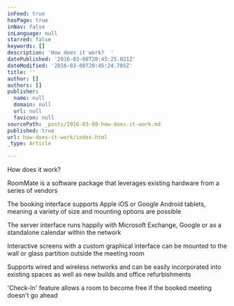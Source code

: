 ```yaml
---
inFeed: true
hasPage: true
inNav: false
inLanguage: null
starred: false
keywords: []
description: 'How does it work?  '
datePublished: '2016-03-08T20:45:25.021Z'
dateModified: '2016-03-08T20:45:24.705Z'
title: ''
author: []
authors: []
publisher:
  name: null
  domain: null
  url: null
  favicon: null
sourcePath: _posts/2016-03-08-how-does-it-work.md
published: true
url: how-does-it-work/index.html
_type: Article

---
```

How does it work? 

RoomMate
is a software package that leverages existing hardware from a series of vendors

The
booking interface supports Apple iOS or Google Android tablets, meaning a
variety of size and mounting options are possible

The
server interface runs happily with Microsoft Exchange, Google or as a
standalone calendar within the network 

Interactive
screens with a custom graphical interface can be mounted to the wall or glass
partition outside the meeting room

Supports
wired and wireless networks and can be easily incorporated into existing spaces
as well as new builds and office refurbishments

'Check-In'
feature allows a room to become free if the booked meeting doesn't go ahead
